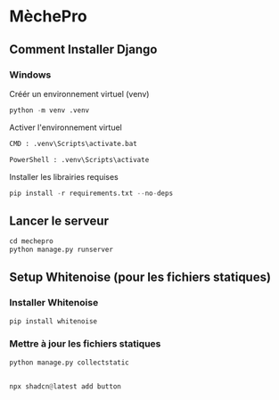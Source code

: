 # MèchePro

## Comment Installer Django
### Windows
Créér un environnement virtuel (venv)
```python
python -m venv .venv
```
Activer l'environnement virtuel
```python
CMD : .venv\Scripts\activate.bat

PowerShell : .venv\Scripts\activate
```
Installer les librairies requises
```python
pip install -r requirements.txt --no-deps
```
## Lancer le serveur
```python
cd mechepro
python manage.py runserver
```
## Setup Whitenoise (pour les fichiers statiques)
### Installer Whitenoise
```python
pip install whitenoise
```
### Mettre à jour les fichiers statiques
```python
python manage.py collectstatic


npx shadcn@latest add button
```
